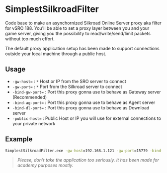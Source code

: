 # SimplestSilkroadFilter

Code base to make an asynchornized Silkroad Online Server proxy aka filter for vSRO 188.
You'll be able to set a proxy layer between you and your game server, giving you the possibility to read/write/send/limit packets without too much effort.

The default proxy application setup has been made to support connections outside your local machine through a public host. 

## Usage
- `-gw-host=` : `*` Host or IP from the SRO server to connect
- `-gw-port=` : `*` Port from the Silkroad server to connect
- `-bind-gw-port=` : Port this proxy gonna use to behave as Gateway server (Recommended)
- `-bind-ag-port=` : Port this proxy gonna use to behave as Agent server
- `-bind-dl-port=` : Port this proxy gonna use to behave as Download server
- `-public-host=` : Public Host or IP you will use for external connections to your private network

## Example

```bat
SimplestSilkroadFilter.exe -gw-host=192.168.1.121 -gw-port=15779 -bind-gw-port=15778 -public-host=mysro.ddns.net
```

> *Please, don't take the application too seriously. It has been made for academy purposes mostly.*
